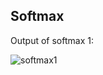 ## Softmax
Output of softmax 1:

![softmax1](https://lh3.googleusercontent.com/pj1k6eAziD1uHMujrXdZ7AzMCFn-Ola_QLwUqi29e82Ne6MCW6XbQf4nPbplT-ZgfeTxJNdnuSTNVQZweTCI)
